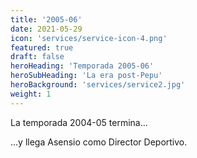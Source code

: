 ```yaml
---
title: '2005-06'
date: 2021-05-29
icon: 'services/service-icon-4.png'
featured: true
draft: false
heroHeading: 'Temporada 2005-06'
heroSubHeading: 'La era post-Pepu'
heroBackground: 'services/service2.jpg'
weight: 1
---
```


La temporada 2004-05 termina...

...y llega Asensio como Director Deportivo.
